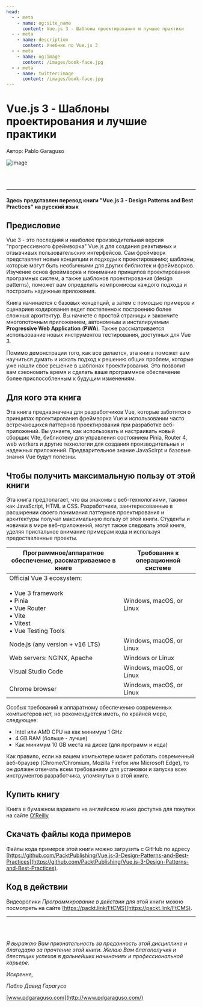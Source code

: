 ```yaml
---
head:
  - - meta
    - name: og:site_name
      content: Vue.js 3 - Шаблоны проектирования и лучшие практики
  - - meta
    - name: description
      content: Учебник по Vue.js 3
  - - meta
    - name: og:image
      content: /images/book-face.jpg
  - - meta
    - name: twitter:image
      content: /images/book-face.jpg
---
```


# Vue.js 3 - Шаблоны проектирования и лучшие практики

Автор: Pablo Garaguso

![image](/ru/book/images/book-face.jpg)

<br />
<br />

-----

#### Здесь представлен перевод книги "Vue.js 3 - Design Patterns and Best Practices" на русский язык

## Предисловие

Vue 3 - это последняя и наиболее производительная версия "прогрессивного фреймворка" Vue.js для создания реактивных и отзывчивых пользовательских интерфейсов. Сам фреймворк представляет новые концепции и подходы к проектированию; шаблоны, которые могут быть необычными для других библиотек и фреймворков. Изучение основ фреймворка и понимание принципов проектирования програмных систем, а также шаблонов проектирования (design patterns), поможет вам определить компромиссы каждого подхода и построить надежные приложения.

Книга начинается с базовых концепций, а затем с помощью примеров и сценариев кодирования ведет постепенно к построению более сложных архитектур.
Вы начнете с простой страницы и закончите многопоточным приложением, автономным и инсталируемым **Progressive Web Application** (**PWA**). Также рассматривается использование новых инструментов тестирования, доступных для Vue 3.

Помимо демонстрации того, как все делается, эта книга поможет вам научиться думать и искать подход к решению общих проблем, которые уже нашли свое решение в шаблонах проектирования. Это позволит вам сэкономить время и сделать ваше программное обеспечение более приспособленным к будущим изменениям.

## Для кого эта книга

Эта книга предназначена для разработчиков Vue, которые заботятся о принципах проектирования фреймворка Vue и использовании часто встречающихся паттернов проектирования при разработке веб-приложений. Вы узнаете, как использовать и настраивать новый сборщик Vite, библиотеку для управления состоянием Pinia, Router 4, web workers и другие технологии для создания производительных и надежных приложений. Предварительное знание JavaScirpt и базовые знания Vue будут полезны.

## Чтобы получить максимальную пользу от этой книги

Эта книга предполагает, что вы знакомы с веб-технологиями, такими как JavaScript, HTML и CSS. Разработчики, заинтересованные в расширении своего понимания паттернов проектирования и архитектуры получат максимальную пользу от этой книги. Студенты и новички в мире веб-приложений, могут также следовать этой книге, уделяя пристальное внимание примерам кода и используя предоставленные проекты.

| **Программное/аппаратное обеспечение, рассматриваемое в книге**| **Требования к операционной системе**      |
| -------------------------       | -------------------------        |
| Official Vue 3 ecosystem: <br> <br> • Vue 3 framework <br>  • Pinia <br> • Vue Router  <br> • Vite <br>  • Vitest  <br> • Vue Testing Tools   | Windows, macOS, or Linux        |
| Node.js (any version + v16 LTS) | Windows, macOS, or Linux        |
| Web servers: NGINX, Apache      | Windows or Linux                |
| Visual Studio Code              | Windows, macOS, or Linux        |
| Chrome browser                  | Windows, macOS, or Linux        |

Особых требований к аппаратному обеспечению современных компьютеров нет, но рекомендуется иметь, по крайней мере, следующее:

- Intel или AMD CPU на как минимум 1 GHz
- 4 GB RAM (больше - лучше)
- Как минимум 10 GB места на диске (для программ и кода)

Как правило, если на вашем компьютере может работать современный веб-браузер (Chrome/Chromium, Mozilla Firefox или Microsoft Edge), то он должен отвечать всем требованиям для установки и запуска всех инструментов разработчика, упомянутых в этой книге.

## Купить книгу

Книга в бумажном варианте на английском языке доступна для покупки на сайте [O'Reilly](https://www.oreilly.com/library/view/vuejs-3-design/9781803238074/)

## Скачать файлы кода примеров

Файлы кода примеров этой книги можно загрузить с GitHub по адресу [https://github.com/PacktPublishing/Vue.js-3-Design-Patterns-and-Best-Practices](https://github.com/PacktPublishing/Vue.js-3-Design-Patterns-and-Best-Practices).

## Код в действии

Видеоролики *Программирование в действии* для этой книги можно посмотреть на сайте [https://packt.link/FtCMS](https://packt.link/FtCMS).

-----

<br><br>

_Я выражаю Вам признательность за преданность этой дисциплине и благодарю за прочтение этой книги. Желаю Вам благополучия и блестящих успехов в дальнейших начинаниях и профессиональной карьере._

_Искренне,_

_Пабло Давид Гарагусо_

[www.pdgaraguso.com](http://www.pdgaraguso.com/)
